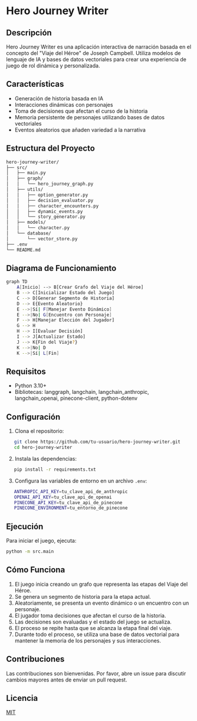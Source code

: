 # Hero Journey Writer

## Descripción
Hero Journey Writer es una aplicación interactiva de narración basada en el concepto del "Viaje del Héroe" de Joseph Campbell. Utiliza modelos de lenguaje de IA y bases de datos vectoriales para crear una experiencia de juego de rol dinámica y personalizada.

## Características
- Generación de historia basada en IA
- Interacciones dinámicas con personajes
- Toma de decisiones que afectan el curso de la historia
- Memoria persistente de personajes utilizando bases de datos vectoriales
- Eventos aleatorios que añaden variedad a la narrativa

## Estructura del Proyecto
```bash
hero-journey-writer/
├── src/
│   ├── main.py
│   ├── graph/
│   │   └── hero_journey_graph.py
│   ├── utils/
│   │   ├── option_generator.py
│   │   ├── decision_evaluator.py
│   │   ├── character_encounters.py
│   │   ├── dynamic_events.py
│   │   └── story_generator.py
│   ├── models/
│   │   └── character.py
│   └── database/
│       └── vector_store.py
├── .env
└── README.md
```

## Diagrama de Funcionamiento
```bash
graph TD
    A[Inicio] --> B[Crear Grafo del Viaje del Héroe]
    B --> C[Inicializar Estado del Juego]
    C --> D[Generar Segmento de Historia]
    D --> E{Evento Aleatorio}
    E -->|Sí| F[Manejar Evento Dinámico]
    E -->|No| G[Encuentro con Personaje]
    F --> H[Manejar Elección del Jugador]
    G --> H
    H --> I[Evaluar Decisión]
    I --> J[Actualizar Estado]
    J --> K{Fin del Viaje?}
    K -->|No| D
    K -->|Sí| L[Fin]
```

## Requisitos
- Python 3.10+
- Bibliotecas: langgraph, langchain, langchain_anthropic, langchain_openai, pinecone-client, python-dotenv

## Configuración
1. Clona el repositorio:
```bash
   git clone https://github.com/tu-usuario/hero-journey-writer.git
   cd hero-journey-writer
```

2. Instala las dependencias:
```bash
   pip install -r requirements.txt
```

3. Configura las variables de entorno en un archivo `.env`:
```bash
   ANTHROPIC_API_KEY=tu_clave_api_de_anthropic
   OPENAI_API_KEY=tu_clave_api_de_openai
   PINECONE_API_KEY=tu_clave_api_de_pinecone
   PINECONE_ENVIRONMENT=tu_entorno_de_pinecone
```

## Ejecución
Para iniciar el juego, ejecuta:
```bash
python -m src.main
```

## Cómo Funciona
1. El juego inicia creando un grafo que representa las etapas del Viaje del Héroe.
2. Se genera un segmento de historia para la etapa actual.
3. Aleatoriamente, se presenta un evento dinámico o un encuentro con un personaje.
4. El jugador toma decisiones que afectan el curso de la historia.
5. Las decisiones son evaluadas y el estado del juego se actualiza.
6. El proceso se repite hasta que se alcanza la etapa final del viaje.
7. Durante todo el proceso, se utiliza una base de datos vectorial para mantener la memoria de los personajes y sus interacciones.

## Contribuciones
Las contribuciones son bienvenidas. Por favor, abre un issue para discutir cambios mayores antes de enviar un pull request.

## Licencia
[MIT](https://choosealicense.com/licenses/mit/)
